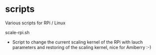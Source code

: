 # scripts
Various scripts for RPi / Linux

scale-rpi.sh
* Script to change the current scaling kernel of the RPi with lauch parameters and restoring of the scaling kernel, nice for Amiberry :-)
